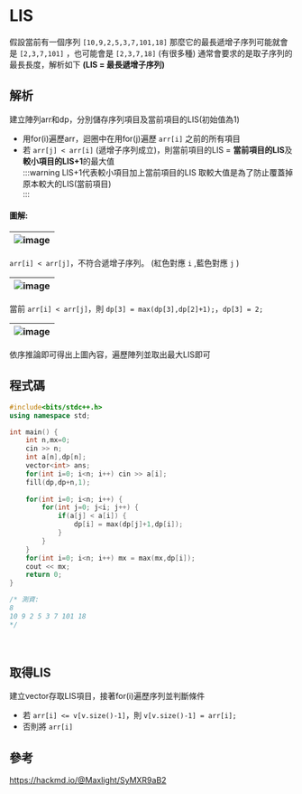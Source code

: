 # LIS
假設當前有一個序列 `[10,9,2,5,3,7,101,18]`
那麼它的最長遞增子序列可能就會是 `[2,3,7,101]` ，也可能會是 `[2,3,7,18]` (有很多種)
通常會要求的是取子序列的最長長度，解析如下
**(LIS = 最長遞增子序列)**

解析
---
建立陣列arr和dp，分別儲存序列項目及當前項目的LIS(初始值為1)
- 用for(i)遍歷arr，迴圈中在用for(j)遍歷 `arr[i]` 之前的所有項目
- 若 `arr[j] < arr[i]` (遞增子序列成立)，則當前項目的LIS = **當前項目的LIS**及**較小項目的LIS+1**的最大值						
:::warning
LIS+1代表較小項目加上當前項目的LIS
取較大值是為了防止覆蓋掉原本較大的LIS(當前項目)								
:::

#### 圖解:


|![image](https://hackmd.io/_uploads/r1O72xS1lg.png)|
|---|

`arr[i] < arr[j]`，不符合遞增子序列。 (紅色對應 `i` ,藍色對應 `j` )


| ![image](https://hackmd.io/_uploads/SJSisxHJgx.png) |
|---|

當前 `arr[i] < arr[j]`，則 `dp[3] = max(dp[3],dp[2]+1);`，`dp[3] = 2;`

| ![image](https://hackmd.io/_uploads/H1OpjlSyxe.png) |
|---|

依序推論即可得出上圖內容，遍歷陣列並取出最大LIS即可

程式碼
---
``` cpp
#include<bits/stdc++.h>
using namespace std;

int main() {
	int n,mx=0;
	cin >> n;
	int a[n],dp[n];
	vector<int> ans;
	for(int i=0; i<n; i++) cin >> a[i];
	fill(dp,dp+n,1);
	
	for(int i=0; i<n; i++) {
		for(int j=0; j<i; j++) {
			if(a[j] < a[i]) {
				dp[i] = max(dp[j]+1,dp[i]);
			}
		}
	}
	for(int i=0; i<n; i++) mx = max(mx,dp[i]);
	cout << mx;
	return 0;
} 

/* 測資:
8
10 9 2 5 3 7 101 18
*/
```

<br>

取得LIS
---
建立vector存取LIS項目，接著for(i)遍歷序列並判斷條件
- 若 `arr[i] <= v[v.size()-1]`，則 `v[v.size()-1] = arr[i];`
- 否則將 `arr[i]`

參考
---
https://hackmd.io/@Maxlight/SyMXR9aB2
